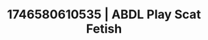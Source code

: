 ---
categories:
- Intimate storytelling
- AI-generated
- Subtle dominance
- Soft spanking
- Lip gloss fantasy
- ASMR
- POV erotica
- Cosplay
image: /assets/images/1746580610535.jpg
layout: post
seo:
  description: Featured content with artistic ABDL Play, Scat Fetish. HD images available.
  keywords: ABDL Play, Scat Fetish
  og_image: /assets/images/1746580610535.jpg
  schema_type: VisualArtwork
tags:
- ABDL Play
- '#1746580610535'
- Scat Fetish
title: 1746580610535 | ABDL Play Scat Fetish
---